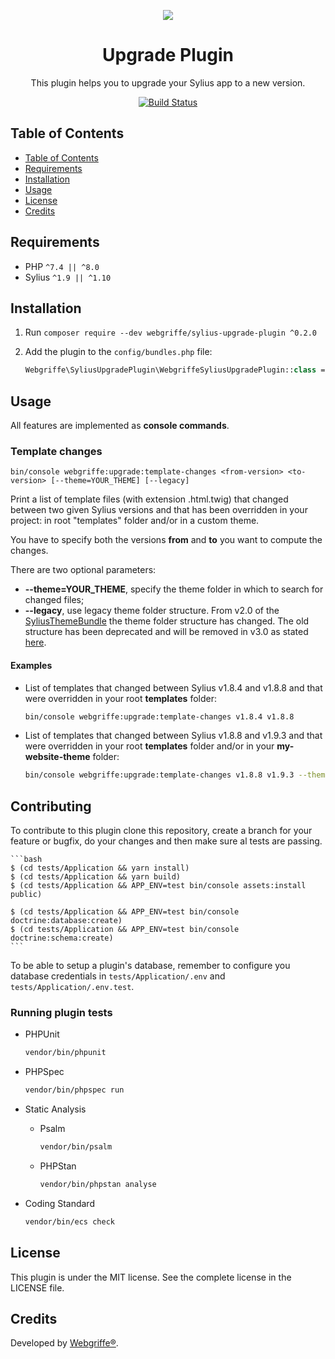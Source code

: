 <p align="center">
    <a href="https://sylius.com" target="_blank">
        <img src="https://demo.sylius.com/assets/shop/img/logo.png" />
    </a>
</p>

<h1 align="center">Upgrade Plugin</h1>

<p align="center">This plugin helps you to upgrade your Sylius app to a new version.</p>

<p align="center"><a href="https://github.com/webgriffe/SyliusUpgradePlugin/actions"><img src="https://github.com/webgriffe/SyliusUpgradePlugin/workflows/Build/badge.svg" alt="Build Status" /></a></p>


## Table of Contents

- [Table of Contents](#table-of-contents)
- [Requirements](#requirements)
- [Installation](#installation)
- [Usage](#usage)
- [License](#license)
- [Credits](#credits)

## Requirements

* PHP `^7.4 || ^8.0`
* Sylius `^1.9 || ^1.10`

## Installation

1. Run `composer require --dev webgriffe/sylius-upgrade-plugin ^0.2.0`

2. Add the plugin to the `config/bundles.php` file:

    ```php
    Webgriffe\SyliusUpgradePlugin\WebgriffeSyliusUpgradePlugin::class => ['dev' => true, 'test' => true],
    ```

## Usage

All features are implemented as **console commands**.

### Template changes

    bin/console webgriffe:upgrade:template-changes <from-version> <to-version> [--theme=YOUR_THEME] [--legacy] 

Print a list of template files (with extension .html.twig) that changed between two given Sylius versions and that has been overridden in your project: in root "templates" folder and/or in a custom theme.

You have to specify both the versions **from** and **to** you want to compute the changes.

There are two optional parameters:
* **--theme=YOUR_THEME**, specify the theme folder in which to search for changed files;
* **--legacy**, use legacy theme folder structure. From v2.0 of the [SyliusThemeBundle](https://github.com/Sylius/SyliusThemeBundle/) the theme folder structure has changed. The old structure has been deprecated and will be removed in v3.0 as stated [here](https://github.com/Sylius/SyliusThemeBundle/blob/master/UPGRADE.md#upgrade-from-1x-to-20). 


#### Examples

* List of templates that changed between Sylius v1.8.4 and v1.8.8 and that were overridden in your root **templates** folder:

    ```bash
    bin/console webgriffe:upgrade:template-changes v1.8.4 v1.8.8
    ```

* List of templates that changed between Sylius v1.8.8 and v1.9.3 and that were overridden in your root **templates** folder and/or in your **my-website-theme** folder:

    ```bash
    bin/console webgriffe:upgrade:template-changes v1.8.8 v1.9.3 --theme=my-website-theme
    ```

## Contributing

To contribute to this plugin clone this repository, create a branch for your feature or bugfix, do your changes and then make sure al tests are passing.

    ```bash
    $ (cd tests/Application && yarn install)
    $ (cd tests/Application && yarn build)
    $ (cd tests/Application && APP_ENV=test bin/console assets:install public)

    $ (cd tests/Application && APP_ENV=test bin/console doctrine:database:create)
    $ (cd tests/Application && APP_ENV=test bin/console doctrine:schema:create)
    ```

To be able to setup a plugin's database, remember to configure you database credentials in `tests/Application/.env` and `tests/Application/.env.test`.

### Running plugin tests

  - PHPUnit

    ```bash
    vendor/bin/phpunit
    ```

  - PHPSpec

    ```bash
    vendor/bin/phpspec run
    ```

  - Static Analysis

    - Psalm

      ```bash
      vendor/bin/psalm
      ```

    - PHPStan

      ```bash
      vendor/bin/phpstan analyse
      ```

  - Coding Standard

    ```bash
    vendor/bin/ecs check
    ```

## License

This plugin is under the MIT license. See the complete license in the LICENSE file.

## Credits

Developed by [Webgriffe®](https://www.webgriffe.com/).
